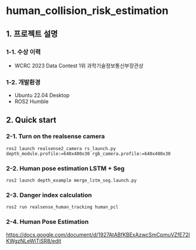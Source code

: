 # human_collision_risk_estimation

## 1. 프로젝트 설명
### 1-1. 수상 이력
- WCRC 2023 Data Contest 1위 과학기술정보통신부장관상
### 1-2. 개발환경
- Ubuntu 22.04 Desktop
- ROS2 Humble

## 2. Quick start

### 2-1. Turn on the realsense camera
<pre><code>ros2 launch realsense2_camera rs_launch.py depth_module.profile:=640x480x30 rgb_camera.profile:=640x480x30</code></pre>

### 2-2. Human pose estimation LSTM + Seg
<pre><code>ros2 launch depth_example merge_lstm_seg.launch.py</code></pre>

### 2-3. Danger index calculation
<pre><code>ros2 run realsense_human_tracking human_pcl</code></pre>

### 2-4. Human Pose Estimation
https://docs.google.com/document/d/1927AtABfKBExAzwcSmCpmuVZfE72IKWgzNLeWiTiSR8/edit

